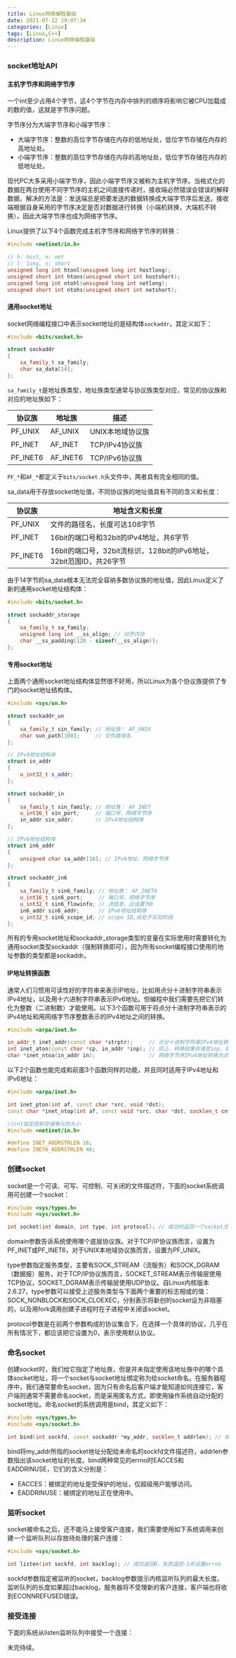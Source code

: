 ```yaml
---
title: Linux网络编程基础
date: 2021-07-12 19:07:34
categories: [Linux]
tags: [Linux,C++]
description: Linux网络编程基础
---
```


### socket地址API

#### 主机字节序和网络字节序

一个int至少占用4个字节，这4个字节在内存中排列的顺序将影响它被CPU加载成的数的值，这就是字节序问题。

字节序分为大端字节序和小端字节序：

- 大端字节序：整数的高位字节存储在内存的低地址处，低位字节存储在内存的高地址处。
- 小端字节序：整数的高位字节存储在内存的高地址处，低位字节存储在内存的低地址处。

现代PC大多采用小端字节序，因此小端字节序又被称为主机字节序。当格式化的数据在两台使用不同字节序的主机之间直接传递时，接收端必然错误会错误的解释数据，解决的方法是：发送端总是把要发送的数据转换成大端字节序后发送，接收端根据自身采用的字节序决定是否对数据进行转换（小端机转换，大端机不转换），因此大端字节序也成为网络字节序。

Linux提供了以下4个函数完成主机字节序和网络字节序的转换：

```cpp
#include <netinet/in.h>

// h: host, n: net
// l: long, s: short
unsigned long int htonl(unsigned long int hostlong);
unsigned short int htons(unsigned short int hostshort);
unsigned long int ntohl(unsigned long int netlong);
unsigned short int ntohs(unsigned short int netshort);
```

#### 通用socket地址

socket网络编程接口中表示socket地址的是结构体`sockaddr`，其定义如下：

```cpp
#include <bits/socket.h>

struct sockaddr
{
    sa_family_t sa_family;
    char sa_data[14];
};
```

`sa_family_t`是地址族类型，地址族类型通常与协议族类型对应，常见的协议族和对应的地址族如下：

|协议族|地址族|描述|
|---|---|---|
|PF_UNIX|AF_UNIX|UNIX本地域协议族|
|PF_INET|AF_INET|TCP/IPv4协议族|
|PF_INET6|AF_INET6|TCP/IPv6协议族|

`PF_*`和`AF_*`都定义于`bits/socket.h`头文件中，两者具有完全相同的值。

sa_data用于存放socket地址值，不同协议族的地址值具有不同的含义和长度：

|协议族|地址含义和长度|
|----|----|
|PF_UNIX|文件的路径名，长度可达108字节|
|PF_INET|16bit的端口号和32bit的IPv4地址，共6字节|
|PF_INET6|16bit的端口号，32bit流标识，128bit的IPv6地址，32bit范围ID，共26字节|

由于14字节的sa_data根本无法完全容纳多数协议族的地址值，因此Linux定义了新的通用socket地址结构体：

```cpp
#include <bits/socket.h>

struct sockaddr_storage
{
    sa_family_t sa_family;
    unsigned long int __ss_align; // 对齐内存
    char __ss_padding[128 - sizeof(__ss_align)];
};
```

#### 专用socket地址

上面两个通用socket地址结构体显然很不好用，所以Linux为各个协议族提供了专门的socket地址结构体。

```cpp
#include <sys/un.h>

struct sockaddr_un
{
    sa_family_t sin_family; // 地址族： AF_UNIX
    char sun_path[108];     // 文件路径名
};

// IPv4地址结构体
struct in_addr
{
    u_int32_t s_addr;
};

struct sockaddr_in
{
    sa_family_t sin_family; // 地址族： AF_INET
    u_int16_t sin_port;     // 端口号，网络字节序
    in_addr sin_addr;       // IPv4地址结构体
};

// IPv6地址结构体
struct in6_addr
{
    unsigned char sa_addr[16]; // IPv6地址，网络字节序
};

struct sockaddr_in6
{
    sa_family_t sin6_family; // 地址族： AF_INET6
    u_int16_t sin6_port;     // 端口号，网络字节序
    u_int32_t sin6_flowinfo; // 流信息，应设置为0
    in6_addr sin6_addr;      // IPv6地址结构体
    u_int32_t sin6_scope_id; // scope ID,尚处于实验阶段
};
```

所有的专用socket地址和sockaddr_storage类型的变量在实际使用时需要转化为通用socket类型sockaddr（强制转换即可），因为所有socket编程接口使用的地址参数的类型都是sockaddr。

#### IP地址转换函数

通常人们习惯用可读性好的字符串来表示IP地址，比如用点分十进制字符串表示IPv4地址，以及用十六进制字符串表示IPv6地址。但编程中我们需要先把它们转化为整数（二进制数）才能使用。以下3个函数可用于将点分十进制字符串表示的IPv4地址和用网络字节序整数表示的IPv4地址之间的转换。

```cpp
#include <arpa/inet.h>

in_addr_t inet_addr(const char *strptr);     // 点分十进制字符串IPv4地址转换为网络字节序IPv4地址，失败返回INADDR_NONE
int inet_aton(const char *cp, in_addr *inp); // 同上，转换结果存储至inp，成功返回1，失败返回0
char *inet_ntoa(in_addr in);                 // 网络字节序IPv4地址转换为点分十进制，该函数返回值指向一个静态变量
```

以下2个函数也能完成和前面3个函数同样的功能，并且同时适用于IPv4地址和IPv6地址：

```cpp
#include <arpa/inet.h>

int inet_pton(int af, const char *src, void *dst);                        // af指定地址族: AF_INET 或者 AF_INET6。成功时返回1，失败则返回0并设置errno
const char *inet_ntop(int af, const void *src, char *dst, socklen_t cnt); // cnt指定目标存储单元的大小。inet_ntop成功时返回目标存储单元的地址，失败则返回nullptr并设置errno
```

```cpp
//cnt指定目标存储单元的大小
#include <netinet/in.h>

#define INET_ADDRSTRLEN 16;
#define INET6_ADDRSTRLEN 46;
```

### 创建socket

socket是一个可读、可写、可控制、可关闭的文件描述符，下面的socket系统调用可创建一个socket：

```cpp
#include <sys/types.h>
#include <sys/socket.h>

int socket(int domain, int type, int protocol); // 成功时返回一个socket文件描述符，失败则返回-1并设置errno
```

domain参数告诉系统使用哪个底层协议族。对于TCP/IP协议族而言，设置为PF_INET或PF_INET6，对于UNIX本地域协议族而言，设置为PF_UNIX。

type参数指定服务类型，主要有SOCK_STREAM（流服务）和SOCK_DGRAM（数据报）服务，对于TCP/IP协议族而言，SOCKET_STREAM表示传输层使用TCP协议，SOCKET_DGRAM表示传输层使用UDP协议。自Linux内核版本2.6.27，type参数可以接受上述服务类型与下面两个重要的标志相或的值：SOCK_NONBLOCK和SOCK_CLOEXEC，分别表示将新创的socket设为非阻塞的，以及用fork调用创建子进程时在子进程中关闭该socket。

protocol参数是在前两个参数构成的协议集合下，在选择一个具体的协议，几乎在所有情况下，都应该把它设置为0，表示使用默认协议。

### 命名socket

创建socket时，我们给它指定了地址族，但是并未指定使用该地址族中的哪个具体socket地址，将一个socket与socket地址绑定称为给socket命名。在服务器程序中，我们通常要命名socket，因为只有命名后客户端才能知道如何连接它，客户端则通常不需要命名socket，而是采用匿名方式，即使用操作系统自动分配的socket地址。命名socket的系统调用是bind，其定义如下：

```cpp
#include <sys/types.h>
#include <sys/socket.h>

int bind(int sockfd, const sockaddr *my_addr, socklen_t addrlen); // 成功返回0，失败返回-1并设置errno
```

bind将my_addr所指的socket地址分配给未命名的sockfd文件描述符，addrlen参数指出该socket地址的长度。bind两种常见的errno时EACCES和EADDRINUSE，它们的含义分别是：

- EACCES：被绑定的地址是受保护的地址，仅超级用户能够访问。
- EADDRINUSE：被绑定的地址正在使用中。

### 监听socket

socket被命名之后，还不能马上接受客户连接，我们需要使用如下系统调用来创建一个监听队列以存放待处理的客户连接：

```cpp
#include <sys/socket.h>

int listen(int sockfd, int backlog); // 成功返回0，失败返回-1并设置errno
```

sockfd参数指定被监听的socket，backlog参数提示内核监听队列的最大长度。监听队列的长度如果超过backlog，服务器将不受理新的客户连接，客户端也将收到ECONNREFUSED错误。

### 接受连接

下面的系统从listen监听队列中接受一个连接：

未完待续。